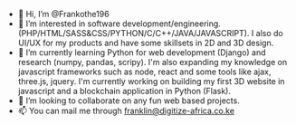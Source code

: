 - 👋 Hi, I’m @Frankothe196
- 👀 I’m interested in software development/engineering. (PHP/HTML/SASS&CSS/PYTHON/C/C++/JAVA/JAVASCRIPT). I also do UI/UX for my products and have some skillsets in 2D and 3D design.
- 🌱 I’m currently learning Python for web development (Django) and research (numpy, pandas, scripy). 
     I'm also expanding my knowledge on javascript frameworks such as node, react and some tools like ajax, three.js, jquery.
     I'm currently working on building my first 3D website in javascript and a blockchain application in Python (Flask).
- 💞️ I’m looking to collaborate on any fun web based projects.
- 📫 You can mail me through franklin@digitize-africa.co.ke

<!---
Frankothe196/Frankothe196 is a ✨ special ✨ repository because its `README.md` (this file) appears on your GitHub profile.
You can click the Preview link to take a look at your changes.
--->
